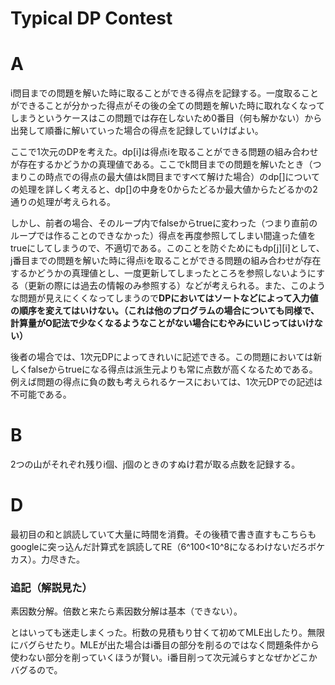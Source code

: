 # Typical DP Contest

# A
i問目までの問題を解いた時に取ることができる得点を記録する。一度取ることができることが分かった得点がその後の全ての問題を解いた時に取れなくなってしまうというケースはこの問題では存在しないため0番目（何も解かない）から出発して順番に解いていった場合の得点を記録していけばよい。

ここで1次元のDPを考えた。dp[i]は得点iを取ることができる問題の組み合わせが存在するかどうかの真理値である。ここでk問目までの問題を解いたとき（つまりこの時点での得点の最大値はk問目まですべて解けた場合）のdp[]についての処理を詳しく考えると、dp[]の中身を0からたどるか最大値からたどるかの2通りの処理が考えられる。

しかし、前者の場合、そのループ内でfalseからtrueに変わった（つまり直前のループでは作ることのできなかった）得点を再度参照してしまい間違った値をtrueにしてしまうので、不適切である。このことを防ぐためにもdp[j][i]として、j番目までの問題を解いた時に得点iを取ることができる問題の組み合わせが存在するかどうかの真理値とし、一度更新してしまったところを参照しないようにする（更新の際には過去の情報のみ参照する）などが考えられる。また、このような問題が見えにくくなってしまうので**DPにおいてはソートなどによって入力値の順序を変えてはいけない。（これは他のプログラムの場合についても同様で、計算量がO記法で少なくなるようなことがない場合にむやみにいじってはいけない）**

後者の場合では、1次元DPによってきれいに記述できる。この問題においては新しくfalseからtrueになる得点は派生元よりも常に点数が高くなるためである。例えば問題の得点に負の数も考えられるケースにおいては、1次元DPでの記述は不可能である。

# B
2つの山がそれぞれ残りi個、j個のときのすぬけ君が取る点数を記録する。


# D
最初目の和と誤読していて大量に時間を消費。その後積で書き直すもこちらもgoogleに突っ込んだ計算式を誤読してRE（6^100<10^8になるわけないだろボケカス）。力尽きた。

### 追記（解説見た）
素因数分解。倍数と来たら素因数分解は基本（できない）。

とはいっても迷走しまくった。桁数の見積もり甘くて初めてMLE出したり。無限にバグらせたり。MLEが出た場合はi番目の部分を削るのではなく問題条件から使わない部分を削っていくほうが賢い。i番目削って次元減らすとなぜかどこかバグるので。